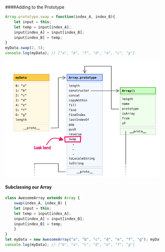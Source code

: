 ####Adding to the Prototype
```js
Array.prototype.swap = function(index_A, index_B){
    let input = this;
    let temp = input[index_A];
    input[index_A] = input[index_B];
    input[index_B] = temp;
}
myData.swap(2, 5);
console.log(myData); // ["a", "b", "f", "d", "e", "c", "g"]
```
![alt text](./Images/image-17.png)

#### Subclassing our Array
```js
class AwesomeArray extends Array {
    swap(index_A, index_B) {
    let input = this;
    let temp = input[index_A];
    input[index_A] = input[index_B];
    input[index_B] = temp;
    }
}
let myData = new AwesomeArray("a", "b", "c", "d", "e", "f", "g"); myData.swap(0, 1);
console.log(myData); // ["b", "a", "c", "d", "e", "f", "g"]
```